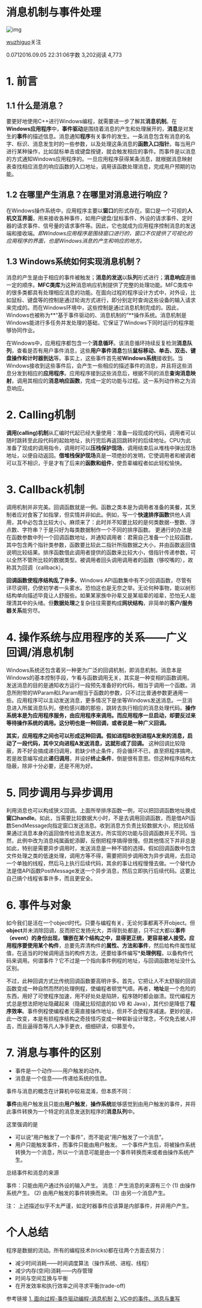 # 消息机制与事件处理

![img](https://upload.jianshu.io/users/upload_avatars/1326602/47515e835b75?imageMogr2/auto-orient/strip|imageView2/1/w/96/h/96/format/webp)

[wuzhiguo](https://www.jianshu.com/u/dd92f10eacb2)关注

0.0712016.09.05 22:31:06字数 3,202阅读 4,773

# 1. 前言

## 1.1 什么是消息？

要更好地使用C++进行Windows编程，就需要进一步了解其**消息机制**。在**Windows应用程序**中，**事件驱动**是围绕着消息的产生和处理展开的，**消息**是对发生的**事件**的描述信息。消息通知**程序**有关事件的发生。一条消息包含有消息的名字、标识、消息发生时的一些参数，以及处理这条消息的**函数入口指针**。每当用户进行某种操作，比如鼠标单击或键盘按键，就会触发相应的事件。而事件是以消息的方式通知Windows应用程序的。一旦应用程序获得某条消息，就根据消息映射表查找相应消息的响应函数的入口地址，调用该函数处理消息，完成用户预期的功能。

## 1.2 在哪里产生消息？在哪里对消息进行响应？

在Windows操作系统中，应用程序主要以**窗口**的形式存在。窗口是一个可视的**人机交互界面**，用来接收各种事件，如用户键盘/鼠标事件、外设的请求事件、定时器的请求事件、信号量的请求事件等。因此，它也就成为应用程序控制消息的发送端和接收端。*即Windows应用程序是围绕窗口进行的，窗口不仅提供了可视化的应用程序的界面，也是Windows消息的产生和响应的地方。*

## 1.3 Windows系统如何实现消息机制？

消息的产生是由于相应的事件被触发；**消息的发送**以**队列**形式进行；**消息响应**遵循一定的顺序。**MFC类库**为这种消息响应机制提供了完整的处理功能。MFC类库中的很多类都具有处理相应消息的功能。在面向过程的程序设计方式中，对外设，比如鼠标、键盘等的控制是通过轮询方式进行，即分别定时查询这些设备的输入请求来完成的。而在Windows环境中，这些控制是通过消息机制完成的。因此，Windows也被称为**“基于事件驱动的、消息机制的”**操作系统。消息机制是Windows能进行多任务并发处理的基础，它保证了Windows下同时运行的程序能够协同作业。

在Windows中，应用程序都包含一个**消息循环**。该消息循环持续反复检测**消息队列**，查看是否有用户事件消息，这些**用户事件消息**包括**鼠标移动、单击、双击、键盘操作和计时器到达**等。事实上，这些事件首先被**Windows系统**接收到。当Windows接收到这些事件后，会产生一些相应的描述事件的消息，并且将这些消息分发到相应的**应用程序**。应用程序接到这些消息后，根据不同的消息**查询消息映射**，调用其相应的**消息响应函数**，完成一定的功能与过程。这一系列动作称之为消息响应。

# 2. Calling机制

**调用(calling)机制**从汇编时代起已经大量使用：准备一段现成的代码，调用者可以随时跳转至此段代码的起始地址，执行完后再返回跳转时的后续地址。CPU为此准备了现成的调用指令，调用时可以**压栈保护现场**，调用结束后从堆栈中弹出现场地址，以便自动返回。**借堆栈保护现场**真是一项绝妙的发明，它使调用者和被调者可以互不相识，于是才有了后来的**函数和组件**，使吾辈编程者如此轻松愉快。

# 3. Callback机制

调用机制并非完美。回调函数就是一例。函数之类本是为调用者准备的美餐，其烹制者应对食客了如指掌，但实情并非如此。例如，写一个**快速排序函数**供他人调用，其中必包含比较大小。麻烦来了：此时并不知要比较的是何类数据--整数、浮点数、字符串？于是只好为每类数据制作一个不同的排序函数。 更通行的办法是在函数参数中列一个回调函数地址，并通知调用者：君需自己准备一个比较函数，其中包含两个指针类参数，函数要比较此二指针所指数据之大小，并由函数返回值说明比较结果。排序函数借此调用者提供的函数来比较大小，借指针传递参数，可以全然不管所比较的数据类型。被调用者回头调用调用者的函数（够咬嘴的），故称其为回调（callback）。

**回调函数使程序结构乱了许多**。Windows API函数集中有不少回调函数，尽管有详尽说明，仍使初学者一头雾水。恐怕这也是无奈之举。无论何种事物，能以树形结构单向描述毕竟让人舒服些。如果某家族中孙辈又是某祖辈的祖辈，恐怕无人能理清其中的头绪。但**数据处理**之复杂往往需要构成**网状结构**，非简单的**客户/服务器关系**能穷尽。

# 4. 操作系统与应用程序的关系——广义回调/消息机制

Windows系统还包含着另一种更为广泛的回调机制，即消息机制。消息本是Windows的基本控制手段，乍看与函数调用无关，其实是一种变相的函数调用。发送消息的目的是通知收方运行一段预先准备好的代码，相当于调用一个函数。消息所附带的WParam和LParam相当于函数的参数，只不过比普通参数更通用一些。应用程序可以主动发送消息，更多情况下是坐等Windows发送消息。一旦消息进入所属消息队列，便检感兴趣的那些，跳转去执行相应的消息处理代码。**操作系统本是为应用程序服务，由应用程序来调用。而应用程序一旦启动，却要反过来等待操作系统的调用。这分明也是一种回调，或者说是一种广义回调。**

**其实，应用程序之间也可以形成这种回调。假如进程B收到进程A发来的消息，启动了一段代码，其中又向进程A发送消息，这就形成了回调。** 这种回调比较隐蔽，弄不好会搞成递归调用，若缺少终止条件，将会循环不已，直至把程序搞垮。若是故意编写成此**递归调用**，并设好**终止条件**，倒是很有意思。但这种程序结构太隐蔽，除非十分必要，还是不用为好。

# 5. 同步调用与异步调用

利用消息也可以构成狭义回调。上面所举排序函数一例，可以把回调函数地址换成**窗口handle**。如此，当需要比较数据大小时，不是去调用回调函数，而是借API函数SendMessage向指定窗口发送消息。收到消息方负责比较数据大小，把比较结果通过消息本身的返回值传给消息发送方。所实现的功能与回调函数并无不同。当然，此例中改为消息纯属画蛇添脚，反倒把程序搞得很慢。但其他情况下并非总是如此，特别是需要异步调用时，发送消息是一种不错的选择。假如回调函数中包含文件处理之类的低速处理，调用方等不得，需要把同步调用改为异步调用，去启动一个单独的线程，然后马上执行后续代码，其余的事让线程慢慢去做。一个替代办法是借API函数PostMessage发送一个异步消息，然后立即执行后续代码。这要比自己搞个线程省事许多，而且更安全。

# 6. 事件与对象

如今我们是活在一个object时代。只要与编程有关，无论何事都离不开object。但**object**并未消除回调，反而把它发扬光大，弄得到处都是，只不过大都以**事件（event）**的身份出现，镶嵌在某个结构之中，显得更正统，更容易被人接受。应用程序要使用某个**构件**，总要先弄清构件的**属性、方法和事件**，然后给构件属性赋值，在适当的时候调用适当的构件方法，还要给事件编写***处理例程**，以备构件代码来调用。何谓事件？它不过是一个指向事件例程的地址，与回调函数地址没什么区别。

不过，此种回调方式比传统回调函数要高明许多。首先，它把让人不太舒服的回调函数变成一种自然而然的处理例程，使编程者顿觉气顺。再者，**地址**是一个危险的东西，用好了可使程序加速，用不好处处是陷阱，程序随时都会崩溃。现代编程方式总是想法把地址隐藏起来（隐藏比较彻底的如 VB 和 Java），其代价是降低了**程序效率**。事件例程使编程者无需直接操作地址，但并不会使程序减速。更妙的是，此一改变，本是有损程序结构之奇技怪巧变成一种崭新设计理念，不仅免去被人抨击，而且逼得吾等凡人净手更衣，细细研读，仰慕至今。

# 7. 消息与事件的区别

- 事件是一个动作——用户触发的动作。
- 消息是一个信息——传递给系统的信息。

事件与消息的概念在计算机中较易混淆，但本质不同：

> 

**事件**由用户触发且只能由**用户触发**，**操作系统**能够感觉到由用户触发的事件，并将此事件转换为一个特定的消息发送到程序的**消息队列**中。

这里强调的是

> 

- 可以说“用户触发了一个事件”，而不能说“用户触发了一个消息”。
- 用户只能触发事件，而事件只能由用户触发。
  一个事件产生后，将被操作系统转换为一个消息，所以一个消息可能是由一个事件转换而来或者由操作系统产生。

总结事件和消息的来源

> 

事件：只能由用户通过外设的输入产生。
消息：产生消息的来源有三个
(1) 由操作系统产生。
(2) 由用户触发的事件转换而来。
(3) 由另一个消息产生。

注： 上述描述似乎不太严谨，如定时器事件应该算是内部事件，并非用户产生。

# 个人总结

程序是数据的流动。所有的编程技术(tricks)都在往两个方面去努力：

- 减少时间消耗——时间调度算法（操作系统、进程、线程）
- 减少内存(空间)消耗——内存管理
- 时间与空间互换与平衡
- 在开发效率和执行效率之间寻求平衡(trade-off)

参考链接
[1. 面向过程-事件驱动编程-消息机制](http://blog.csdn.net/haonan9122/article/details/5753842)
[2. VC中的事件、消息与重写](http://blog.csdn.net/haonan9122/article/details/5753872)
